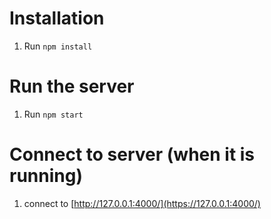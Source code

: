 # Installation

1. Run `npm install`

# Run the server

1. Run `npm start`

# Connect to server (when it is running)

1. connect to [http://127.0.0.1:4000/](https://127.0.0.1:4000/)
